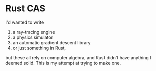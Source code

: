 # Rust CAS

I'd wanted to write

1. a ray-tracing engine
2. a physics simulator
3. an automatic gradient descent library
4. or just something in Rust,

but these all rely on computer algebra, and Rust didn't have anything I deemed solid. This is my attempt at trying to make one.

